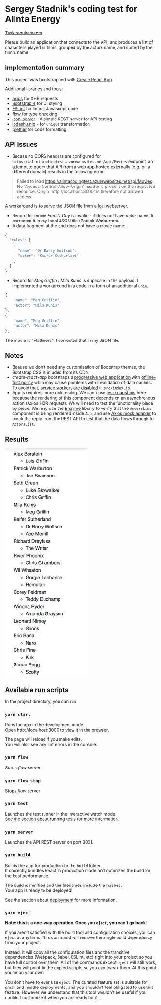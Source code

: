 # Sergey Stadnik's coding test for Alinta Energy

[Task requirements](https://alintacodingtest.azurewebsites.net/).

Please build an application that connects to the API, and produces a list of characters played in films, grouped by the actors name, and sorted by the film's name.

## implementation summary

This project was bootstrapped with [Create React App](https://github.com/facebookincubator/create-react-app).

Additional libraries and tools:
  - [axios](https://github.com/axios/) for XHR requests
  - [Bootstrap 4](https://getbootstrap.com/) for UI styling
  - [ESLint](https://eslint.org/) for linting Javascript code
  - [flow](https://flow.org/) for type checking
  - [json-server](https://github.com/typicode/json-server) - A simple REST server for API testing
  - [lodash.uniq](https://lodash.com) - for `unique` transformation
  - [prettier](https://prettier.io/) for code formatting


## API Issues
  - Becase no CORS headers are configured for `https://alintacodingtest.azurewebsites.net/api/Movies` endpoint, an attempt to query that API from a web app hosted externally (e.g. on a different domain) results in the following error:  

  > Failed to load https://alintacodingtest.azurewebsites.net/api/Movies: No 'Access-Control-Allow-Origin' header is present on the requested resource. Origin 'http://localhost:3000' is therefore not allowed access.
  
  A workaround is to serve the JSON file from a loal webserver.
  - Record for movie _Family Guy_ is invalid - it does not have _actor_ name.
    Ii corrected it in my local JSON file (Patrick Warburton).
  - A data fragment at the end does not have a movie name:
  ```javascript
  {
    "roles": [
      {
        "name": "Dr Barry Wolfson",
        "actor": "Keifer Sutherland"
      }
    ]
  }
  ```
  - Record for _Meg Griffin / Mila Kunis_ is duplicate in the payload. I implemented a workaround in a code in a form of an additional `uniq`.
  ```javascript 
  {
      "name": "Meg Griffin",
      "actor": "Mila Kunis"
  },
  {
      "name": "Meg Griffin",
      "actor": "Mila Kunis"
  },
  ```
  The movie is "Flatliners". I corrected that in my JSON file.

## Notes
  - Beause we don't need any customisation of Bootstrap themes, the Bootstrap CSS is inluded from its CDN.
  - _create-react-app_ bootstraps a [progressive web application](https://github.com/facebook/create-react-app/blob/master/packages/react-scripts/template/README.md#making-a-progressive-web-app) with [offline-first policy](https://github.com/facebook/create-react-app/blob/master/packages/react-scripts/template/README.md#offline-first-considerations) whih may cause problems with invalidation of data caches. To avoid that, [service workers are disabled](https://github.com/facebook/create-react-app/blob/master/packages/react-scripts/template/README.md#opting-out-of-caching) in `src/index.js`.
  - App.js requires more unit testing. We can't use [jest snapshots](https://facebook.github.io/jest/docs/en/snapshot-testing.html) here because the rendering of this component depends on an asynchronous action (Axios HXR request). We will need to test the functionality piece by piece. We may use the [Enzyme](https://github.com/airbnb/enzyme) library to verify that the `ActorsList` component is being rendered inside `App`, and use [Axios mock adapter](https://github.com/ctimmerm/axios-mock-adapter) to mock the reply from the REST API to test that the data flows through to `ActorsList`.

## Results

![screenshot](screenshot.png)

## Available run scripts

In the project directory, you can run:

### `yarn start`

Runs the app in the development mode.<br>
Open [http://localhost:3000](http://localhost:3000) to view it in the browser.

The page will reload if you make edits.<br>
You will also see any lint errors in the console.

### `yarn flow`

Starts _flow_ server

### `yarn flow stop`

Stops _flow_ server

### `yarn test`

Launches the test runner in the interactive watch mode.<br>
See the section about [running tests](#running-tests) for more information.

### `yarn server`

Launches the API REST server on port 3001.

### `yarn build`

Builds the app for production to the `build` folder.<br>
It correctly bundles React in production mode and optimizes the build for the best performance.

The build is minified and the filenames include the hashes.<br>
Your app is ready to be deployed!

See the section about [deployment](#deployment) for more information.

### `yarn eject`

**Note: this is a one-way operation. Once you `eject`, you can’t go back!**

If you aren’t satisfied with the build tool and configuration choices, you can `eject` at any time. This command will remove the single build dependency from your project.

Instead, it will copy all the configuration files and the transitive dependencies (Webpack, Babel, ESLint, etc) right into your project so you have full control over them. All of the commands except `eject` will still work, but they will point to the copied scripts so you can tweak them. At this point you’re on your own.

You don’t have to ever use `eject`. The curated feature set is suitable for small and middle deployments, and you shouldn’t feel obligated to use this feature. However we understand that this tool wouldn’t be useful if you couldn’t customize it when you are ready for it.
